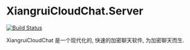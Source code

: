 ﻿# XiangruiCloudChat.Server
[![Build Status](https://dev.azure.com/xiangruikong20190439/XiangruiCloudChat/_apis/build/status/XiangruiCloudChat%20Server%20CI?branchName=master)](https://dev.azure.com/xiangruikong20190439/XiangruiCloudChat/_build/latest?definitionId=2&branchName=master)

XiangruiCloudChat 是一个现代化的, 快速的加密聊天软件, 为加密聊天而生.